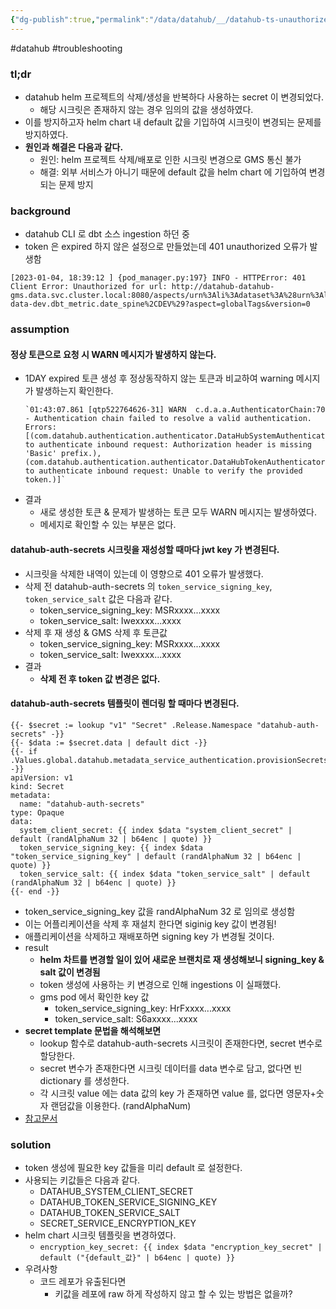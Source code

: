 ```yaml
---
{"dg-publish":true,"permalink":"/data/datahub/__/datahub-ts-unauthorized-when-ingestion/","dgPassFrontmatter":false,"dgShowInlineTitle":false,"dgShowFileTree":false,"created":"","updated":""}
---
```


#datahub #troubleshooting 

### tl;dr
- datahub helm 프로젝트의 삭제/생성을 반복하다 사용하는 secret 이 변경되었다.
	- 해당 시크릿은 존재하지 않는 경우 임의의 값을 생성하였다.
- 이를 방지하고자 helm chart 내 default 값을 기입하여 시크릿이 변경되는 문제를 방지하였다.
- **원인과 해결은 다음과 같다.**
	- 원인: helm 프로젝트 삭제/배포로 인한 시크릿 변경으로 GMS 통신 불가
	- 해결: 외부 서비스가 아니기 때문에 default 값을 helm chart 에 기입하여 변경되는 문제 방지

### background
- datahub CLI 로 dbt 소스 ingestion 하던 중
- token 은 expired 하지 않은 설정으로 만들었는데 401 unauthorized 오류가 발생함
```
[2023-01-04, 18:39:12 ] {pod_manager.py:197} INFO - HTTPError: 401 Client Error: Unauthorized for url: http://datahub-datahub-gms.data.svc.cluster.local:8080/aspects/urn%3Ali%3Adataset%3A%28urn%3Ali%3AdataPlatform%3Adbt%2Ccoinone-data-dev.dbt_metric.date_spine%2CDEV%29?aspect=globalTags&version=0
```

### assumption

#### 정상 토큰으로 요청 시 WARN 메시지가 발생하지 않는다.
- 1DAY expired 토큰 생성 후 정상동작하지 않는 토큰과 비교하여 warning 메시지가 발생하는지 확인한다.
	```
	`01:43:07.861 [qtp522764626-31] WARN  c.d.a.a.AuthenticatorChain:70 - Authentication chain failed to resolve a valid authentication. Errors: [(com.datahub.authentication.authenticator.DataHubSystemAuthenticator,Failed to authenticate inbound request: Authorization header is missing 'Basic' prefix.), (com.datahub.authentication.authenticator.DataHubTokenAuthenticator,Failed to authenticate inbound request: Unable to verify the provided token.)]`
	```
- 결과
	- 새로 생성한 토큰 & 문제가 발생하는 토큰 모두 WARN 메시지는 발생하였다.
	- 메세지로 확인할 수 있는 부분은 없다.

#### datahub-auth-secrets 시크릿을 재성성할 때마다 jwt key 가 변경된다.
- 시크릿을 삭제한 내역이 있는데 이 영향으로 401 오류가 발생했다.
- 삭제 전 datahub-auth-secrets 의 `token_service_signing_key`, `token_service_salt` 값은 다음과 같다.
	- token_service_signing_key: MSRxxxx...xxxx
	- token_service_salt: Iwexxxx...xxxx
- 삭제 후 재 생성 & GMS 삭제 후 토큰값
	- token_service_signing_key: MSRxxxx...xxxx
	- token_service_salt: Iwexxxx...xxxx
- 결과
	- **삭제 전 후 token 값 변경은 없다.**

#### datahub-auth-secrets 템플릿이 렌더링 할 때마다 변경된다.

```
{{- $secret := lookup "v1" "Secret" .Release.Namespace "datahub-auth-secrets" -}}  
{{- $data := $secret.data | default dict -}}  
{{- if .Values.global.datahub.metadata_service_authentication.provisionSecrets -}}  
apiVersion: v1  
kind: Secret  
metadata:  
  name: "datahub-auth-secrets"  
type: Opaque  
data:  
  system_client_secret: {{ index $data "system_client_secret" | default (randAlphaNum 32 | b64enc | quote) }}  
  token_service_signing_key: {{ index $data "token_service_signing_key" | default (randAlphaNum 32 | b64enc | quote) }}  
  token_service_salt: {{ index $data "token_service_salt" | default (randAlphaNum 32 | b64enc | quote) }}  
{{- end -}}
```

- token_service_signing_key 값을 randAlphaNum 32 로 임의로 생성함
- 이는 어플리케이션을 삭제 후 재설치 한다면 siginig key 값이 변경됨!
- 애플리케이션을 삭제하고 재배포하면 signing key 가 변경될 것이다.
- result
	- **helm 차트를 변경할 일이 있어 새로운 브랜치로 재 생성해보니 signing_key & salt 값이 변경됨**
	- token 생성에 사용하는 키 변경으로 인해 ingestions 이 실패했다.
	- gms pod 에서 확인한 key 값
		- token_service_signing_key: HrFxxxx...xxxx
		- token_service_salt: S6axxxx...xxxx
- **secret template 문법을 해석해보면**
	- lookup 함수로 datahub-auth-secrets 시크릿이 존재한다면, secret 변수로 할당한다.
	- secret 변수가 존재한다면 시크릿 데이터를 data 변수로 담고, 없다면 빈 dictionary 를 생성한다.
	- 각 시크릿 value 에는 data 값의 key 가 존재하면 value 를, 없다면 영문자+숫자 랜덤값을 이용한다. (randAlphaNum)
- [참고문서](https://itnext.io/manage-auto-generated-secrets-in-your-helm-charts-5aee48ba6918)

### solution
- token 생성에 필요한 key 값들을 미리 default 로 설정한다.
- 사용되는 키값들은 다음과 같다.
	- DATAHUB_SYSTEM_CLIENT_SECRET
	- DATAHUB_TOKEN_SERVICE_SIGNING_KEY
	- DATAHUB_TOKEN_SERVICE_SALT
	- SECRET_SERVICE_ENCRYPTION_KEY
- helm chart 시크릿 템플릿을 변경하였다.
	- `encryption_key_secret: {{ index $data "encryption_key_secret" | default ("{default_값}" | b64enc | quote) }}`
- 우려사항
	- 코드 레포가 유출된다면
		- 키값을 레포에 raw 하게 작성하지 않고 할 수 있는 방법은 없을까?
